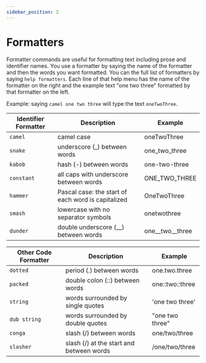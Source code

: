 ```yaml
---
sidebar_position: 2
---
```


# Formatters

Formatter commands are useful for formatting text including prose and identifier names. You use a formatter by saying the name of the formatter and then the words you want formatted. You can the full list of formatters by saying `help formatters`. Each line of that help menu has the name of the formatter on the right and the example text "one two three" formatted by that formatter on the left.

Example: saying `camel one two three` will type the text `oneTwoThree`.

| Identifier Formatter | Description                                        | Example             |
| -------------------- | -------------------------------------------------- | ------------------- |
| `camel`              | camel case                                         | oneTwoThree         |
| `snake`              | underscore (\_) between words                      | one_two_three       |
| `kabob`              | hash (-) between words                             | one-two-three       |
| `constant`           | all caps with underscore between words             | ONE_TWO_THREE       |
| `hammer`             | Pascal case: the start of each word is capitalized | OneTwoThree         |
| `smash`              | lowercase with no separator symbols                | onetwothree         |
| `dunder`             | double underscore (\_\_) between words             | one\_\_two\_\_three |

| Other Code Formatter | Description                              | Example                |
| -------------------- | ---------------------------------------- | ---------------------- |
| `dotted`             | period (.) between words                 | one.two.three          |
| `packed`             | double colon (::) between words          | one::&#8203;two::three |
| `string`             | words surrounded by single quotes        | 'one two three'        |
| `dub string`         | words surrounded by double quotes        | "one two three"        |
| `conga`              | slash (/) between words                  | one/two/three          |
| `slasher`            | slash (/) at the start and between words | /one/two/three         |
